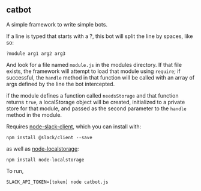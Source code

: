 catbot
---

A simple framework to write simple bots.

If a line is typed that starts with a ?, this bot will split the line by spaces, like so:

```?module arg1 arg2 arg3```

And look for a file named `module.js` in the modules directory. If that file exists, the framework will attempt to load that module using `require`; if successful, the `handle` method in that function will be called with an array of args defined by the line the bot intercepted.

if the module defines a function called `needsStorage` and that function returns `true`, a localStorage object will be created, initialized to a private store for that module, and passed as the second parameter to the `handle` method in the module.

Requires [node-slack-client](https://github.com/slackhq/node-slack-client), which you can install with:

```npm install @slack/client --save```

as well as [node-localstorage](https://www.npmjs.com/package/node-localstorage):

```npm install node-localstorage```

To run,

```SLACK_API_TOKEN=[token] node catbot.js```
